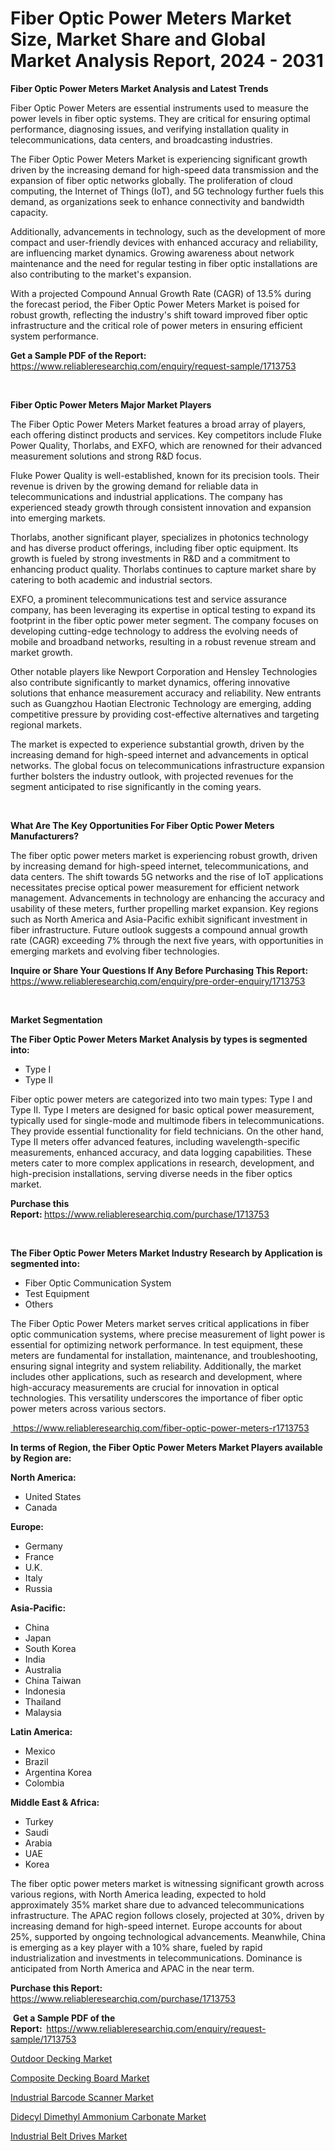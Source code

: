 <p><h1>Fiber Optic Power Meters Market Size, Market Share and Global Market Analysis Report, 2024 - 2031</h1></p><p><strong>Fiber Optic Power Meters Market Analysis and Latest Trends</strong></p>
<p><p>Fiber Optic Power Meters are essential instruments used to measure the power levels in fiber optic systems. They are critical for ensuring optimal performance, diagnosing issues, and verifying installation quality in telecommunications, data centers, and broadcasting industries. </p><p>The Fiber Optic Power Meters Market is experiencing significant growth driven by the increasing demand for high-speed data transmission and the expansion of fiber optic networks globally. The proliferation of cloud computing, the Internet of Things (IoT), and 5G technology further fuels this demand, as organizations seek to enhance connectivity and bandwidth capacity. </p><p>Additionally, advancements in technology, such as the development of more compact and user-friendly devices with enhanced accuracy and reliability, are influencing market dynamics. Growing awareness about network maintenance and the need for regular testing in fiber optic installations are also contributing to the market's expansion. </p><p>With a projected Compound Annual Growth Rate (CAGR) of 13.5% during the forecast period, the Fiber Optic Power Meters Market is poised for robust growth, reflecting the industry's shift toward improved fiber optic infrastructure and the critical role of power meters in ensuring efficient system performance.</p></p>
<p><strong>Get a Sample PDF of the Report:&nbsp;</strong> <a href="https://www.reliableresearchiq.com/enquiry/request-sample/1713753?utm_campaign=1721&utm_medium=2&utm_source=Github&utm_content=ia&utm_term=22102024&utm_id=fiber-optic-power-meters">https://www.reliableresearchiq.com/enquiry/request-sample/1713753</a></p>
<p>&nbsp;</p>
<p><strong>Fiber Optic Power Meters Major Market Players</strong></p>
<p><p>The Fiber Optic Power Meters Market features a broad array of players, each offering distinct products and services. Key competitors include Fluke Power Quality, Thorlabs, and EXFO, which are renowned for their advanced measurement solutions and strong R&D focus.</p><p>Fluke Power Quality is well-established, known for its precision tools. Their revenue is driven by the growing demand for reliable data in telecommunications and industrial applications. The company has experienced steady growth through consistent innovation and expansion into emerging markets.</p><p>Thorlabs, another significant player, specializes in photonics technology and has diverse product offerings, including fiber optic equipment. Its growth is fueled by strong investments in R&D and a commitment to enhancing product quality. Thorlabs continues to capture market share by catering to both academic and industrial sectors.</p><p>EXFO, a prominent telecommunications test and service assurance company, has been leveraging its expertise in optical testing to expand its footprint in the fiber optic power meter segment. The company focuses on developing cutting-edge technology to address the evolving needs of mobile and broadband networks, resulting in a robust revenue stream and market growth.</p><p>Other notable players like Newport Corporation and Hensley Technologies also contribute significantly to market dynamics, offering innovative solutions that enhance measurement accuracy and reliability. New entrants such as Guangzhou Haotian Electronic Technology are emerging, adding competitive pressure by providing cost-effective alternatives and targeting regional markets.</p><p>The market is expected to experience substantial growth, driven by the increasing demand for high-speed internet and advancements in optical networks. The global focus on telecommunications infrastructure expansion further bolsters the industry outlook, with projected revenues for the segment anticipated to rise significantly in the coming years.</p></p>
<p>&nbsp;</p>
<p><strong>What Are The Key Opportunities For Fiber Optic Power Meters Manufacturers?</strong></p>
<p><p>The fiber optic power meters market is experiencing robust growth, driven by increasing demand for high-speed internet, telecommunications, and data centers. The shift towards 5G networks and the rise of IoT applications necessitates precise optical power measurement for efficient network management. Advancements in technology are enhancing the accuracy and usability of these meters, further propelling market expansion. Key regions such as North America and Asia-Pacific exhibit significant investment in fiber infrastructure. Future outlook suggests a compound annual growth rate (CAGR) exceeding 7% through the next five years, with opportunities in emerging markets and evolving fiber technologies.</p></p>
<p><strong>Inquire or Share Your Questions If Any Before Purchasing This Report:</strong> <a href="https://www.reliableresearchiq.com/enquiry/pre-order-enquiry/1713753?utm_campaign=1721&utm_medium=2&utm_source=Github&utm_content=ia&utm_term=22102024&utm_id=fiber-optic-power-meters">https://www.reliableresearchiq.com/enquiry/pre-order-enquiry/1713753</a></p>
<p>&nbsp;</p>
<p><strong>Market Segmentation</strong></p>
<p><strong>The Fiber Optic Power Meters Market Analysis by types is segmented into:</strong></p>
<p><ul><li>Type I</li><li>Type II</li></ul></p>
<p><p>Fiber optic power meters are categorized into two main types: Type I and Type II. Type I meters are designed for basic optical power measurement, typically used for single-mode and multimode fibers in telecommunications. They provide essential functionality for field technicians. On the other hand, Type II meters offer advanced features, including wavelength-specific measurements, enhanced accuracy, and data logging capabilities. These meters cater to more complex applications in research, development, and high-precision installations, serving diverse needs in the fiber optics market.</p></p>
<p><strong>Purchase this Report:&nbsp;</strong><a href="https://www.reliableresearchiq.com/purchase/1713753?utm_campaign=1721&utm_medium=2&utm_source=Github&utm_content=ia&utm_term=22102024&utm_id=fiber-optic-power-meters">https://www.reliableresearchiq.com/purchase/1713753</a></p>
<p>&nbsp;</p>
<p><strong>The Fiber Optic Power Meters Market Industry Research by Application is segmented into:</strong></p>
<p><ul><li>Fiber Optic Communication System</li><li>Test Equipment</li><li>Others</li></ul></p>
<p><p>The Fiber Optic Power Meters market serves critical applications in fiber optic communication systems, where precise measurement of light power is essential for optimizing network performance. In test equipment, these meters are fundamental for installation, maintenance, and troubleshooting, ensuring signal integrity and system reliability. Additionally, the market includes other applications, such as research and development, where high-accuracy measurements are crucial for innovation in optical technologies. This versatility underscores the importance of fiber optic power meters across various sectors.</p></p>
<p><a href="https://www.reliableresearchiq.com/fiber-optic-power-meters-r1713753?utm_campaign=1721&utm_medium=2&utm_source=Github&utm_content=ia&utm_term=22102024&utm_id=fiber-optic-power-meters">&nbsp;https://www.reliableresearchiq.com/fiber-optic-power-meters-r1713753</a></p>
<p><strong>In terms of Region, the Fiber Optic Power Meters Market Players available by Region are:</strong></p>
<p>
    <p> <strong> North America: </strong>
        <ul>
            <li>United States</li>
            <li>Canada</li>
        </ul>
        </p> 
    <p> <strong> Europe: </strong>
        <ul>
            <li>Germany</li>
            <li>France</li>
            <li>U.K.</li>
            <li>Italy</li>
            <li>Russia</li>
        </ul>
        </p> 
    <p> <strong> Asia-Pacific: </strong>
        <ul>
            <li>China</li>
            <li>Japan</li>
            <li>South Korea</li>
            <li>India</li>
            <li>Australia</li>
            <li>China Taiwan</li>
            <li>Indonesia</li>
            <li>Thailand</li>
            <li>Malaysia</li>
        </ul>
        </p> 
    <p> <strong> Latin America: </strong>
        <ul>
            <li>Mexico</li>
            <li>Brazil</li>
            <li>Argentina Korea</li>
            <li>Colombia</li>
        </ul>
        </p> 
    <p> <strong> Middle East & Africa: </strong>
        <ul>
            <li>Turkey</li>
            <li>Saudi</li>
            <li>Arabia</li>
            <li>UAE</li>
            <li>Korea</li>
        </ul>
    </p>
    </p>
<p><p>The fiber optic power meters market is witnessing significant growth across various regions, with North America leading, expected to hold approximately 35% market share due to advanced telecommunications infrastructure. The APAC region follows closely, projected at 30%, driven by increasing demand for high-speed internet. Europe accounts for about 25%, supported by ongoing technological advancements. Meanwhile, China is emerging as a key player with a 10% share, fueled by rapid industrialization and investments in telecommunications. Dominance is anticipated from North America and APAC in the near term.</p></p>
<p><strong>Purchase this Report: </strong><a href="https://www.reliableresearchiq.com/purchase/1713753?utm_campaign=1721&utm_medium=2&utm_source=Github&utm_content=ia&utm_term=22102024&utm_id=fiber-optic-power-meters">https://www.reliableresearchiq.com/purchase/1713753</a></p>
<p>&nbsp;<strong>Get a Sample PDF of the Report:&nbsp;&nbsp;</strong><a href="https://www.reliableresearchiq.com/enquiry/request-sample/1713753?utm_campaign=1721&utm_medium=2&utm_source=Github&utm_content=ia&utm_term=22102024&utm_id=fiber-optic-power-meters">https://www.reliableresearchiq.com/enquiry/request-sample/1713753</a></p>
<p><strong></strong></p>
<p><p><a href="https://www.linkedin.com/pulse/outdoor-decking-market-global-regional-analysis-2024-2031-fvf7c?utm_campaign=1721&utm_medium=2&utm_source=Github&utm_content=ia&utm_term=22102024&utm_id=fiber-optic-power-meters">Outdoor Decking Market</a></p><p><a href="https://www.linkedin.com/pulse/composite-decking-board-market-analysis-report-global-insights-mnthc?utm_campaign=1721&utm_medium=2&utm_source=Github&utm_content=ia&utm_term=22102024&utm_id=fiber-optic-power-meters">Composite Decking Board Market</a></p><p><a href="https://issuu.com/reportprime-2/docs/industrial-barcode-scanner-market-s_27be9e368ddd02?utm_campaign=1721&utm_medium=2&utm_source=Github&utm_content=ia&utm_term=22102024&utm_id=fiber-optic-power-meters">Industrial Barcode Scanner Market</a></p><p><a href="https://www.linkedin.com/pulse/insights-didecyl-dimethyl-ammonium-carbonate-market-size-which-cpusc?utm_campaign=1721&utm_medium=2&utm_source=Github&utm_content=ia&utm_term=22102024&utm_id=fiber-optic-power-meters">Didecyl Dimethyl Ammonium Carbonate Market</a></p><p><a href="https://issuu.com/reportprime-2/docs/industrial-belt-drives-market-size-_769b12b1a16ba6?utm_campaign=1721&utm_medium=2&utm_source=Github&utm_content=ia&utm_term=22102024&utm_id=fiber-optic-power-meters">Industrial Belt Drives Market</a></p></p>